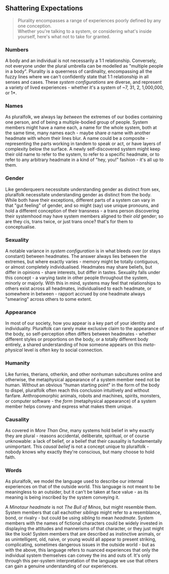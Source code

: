 ## Shattering Expectations
> Plurality encompasses a range of experiences poorly defined by any one conception.<br/>
> Whether you're talking to a system, or considering what's inside yourself, here's what not to take for granted.

### Numbers
A body and an individual is not necessarily a 1:1 relationship. Conversely, not everyone under the plural umbrella can be modelled as "multiple people in a body".
Plurality is a queerness of cardinality, encompassing all the fuzzy lines where we can't confidently state that 1:1 relationship in all senses and cases.
These *system configurations* are diverse, and represent a variety of lived experiences - whether it's a system of ~7, 31, 2, 1,000,000, or 1*.

### Names
As pluralfolk, we always lay *between* the extremes of our bodies containing one person, and of being a multiple-bodied group of people. 
System members might have a name each, a name for the whole system, both at the same time, many names each - maybe share *a* name with another headmate with whom their lines blur. A name could be a composite - representing the parts working in tandem to speak or act, or have layers of complexity below the surface.
A newly self-discovered system might keep their old name to refer to the system, to refer to a specific headmate, or to refer to any arbitrary headmate in a kind of "hey, you!" fashion - it's all up to them. 

### Gender
Like genderqueers necessitate understanding gender as distinct from sex, pluralfolk necessitate understanding gender as distinct from the body. While both have their exceptions, different parts of a system can vary in that "gut feeling" of gender, and so might (say) use unique pronouns, and hold a different conception of their transness - a trans person discovering their systemhood may have system members aligned to their _old_ gender; so are they cis, trans twice, or just trans once? that's for them to conceptualise.

### Sexuality
A notable variance in _system configuration_ is in what bleeds over (or stays constant) between headmates.
The answer always lies between the extremes, but where exactly varies - memory might be totally contiguous, or almost completely individualised. Headmates may share beliefs, but differ in opinions - share interests, but differ in tastes.
Sexuality falls under this concept - a varying taste in other people throughout the system, minorly or majorly. 
With this in mind, systems may feel that relationships to others exist across all headmates, individualised to each headmate, or somewhere in between - rapport accrued by one headmate always "smearing" across others to some extent. 

### Appearance
In most of our society, how you appear is a key part of your identity and individuality. Pluralfolk can rarely make exclusive claim to the appearance of the body, so self-perception often differs between headmates - whether different styles or proportions on the body, or a totally different body entirely, a shared understanding of how someone appears on this _meta-physical_ level is often key to social connection. 

### Humanity
Like furries, therians, otherkin, and other nonhuman subcultures online and otherwise, the metaphysical appearance of a system member need not be human. Without an obvious "human starting point" in the form of the body to dispel, pluralfolk often reach this conclusion intuitively and without fanfare. Anthropomorphic animals, robots and machines, spirits, monsters, or computer software - the _form_ (metaphysical appearance) of a system member helps convey and express what makes them unique. 

### Causality
As covered in _More Than One_, many systems hold belief in why exactly they are plural - reasons accidental, deliberate, spiritual, or of course unknowable: a lack of belief, or a belief that their causality is fundamentally unimportant. 
This _causal belief_ is not a concept unique to pluralfolk - nobody knows why exactly they're conscious, but many choose to hold faith.

### Words
As pluralfolk, we model the language used to describe our internal experiences on that of the outside world.
This language is not meant to be meaningless to an outsider, but it can't be taken at face value - as its meaning is being inscribed by the system conveying it.

A _Minotaur headmate_ is not _The Bull of Minos_, but might resemble them.
System members that call eachother _siblings_ might refer to a resemblance, bond, or rivalry - but could be using _sibling_ to mean _headmate_.
System members with the names of fictional characters could be widely invested in displaying the attitudes and mannerisms of that character, or they just might like the look!
System members that are described as instinctive animals, or as unintelligent, old, naive, or young would all appear to present striking, complicating, sometimes dangerous issues in the outside world - but as with the above, this language refers to nuanced experiences that only the individual system themselves can convey the ins and outs of. It's only through this per-system interpretation of the language we use that others can gain a genuine understanding of our experiences.
